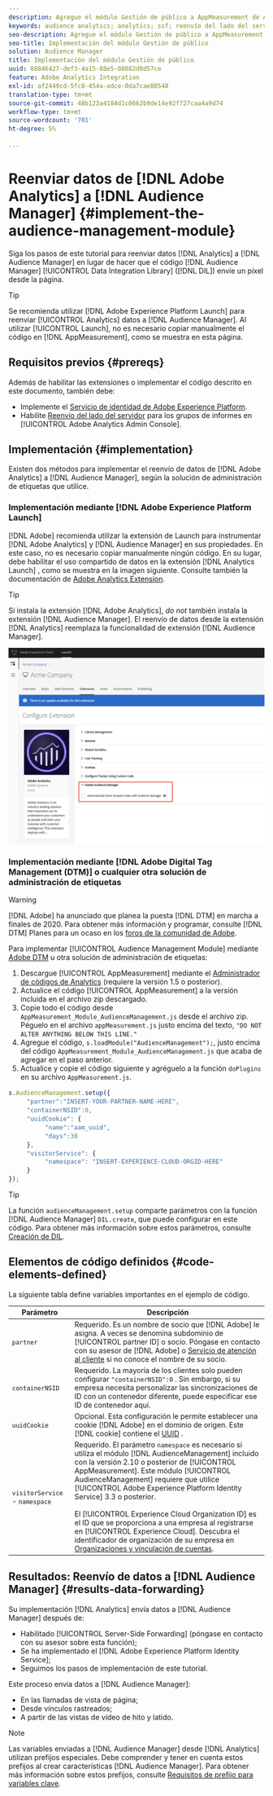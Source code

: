 ```yaml
---
description: Agregue el módulo Gestión de público a AppMeasurement de Adobe Analytics para reenviar datos de Analytics al Audience Manager en lugar de hacer que el código de Data Integration Library de Audience Manager (DIL) envíe un píxel desde la página.
keywords: audience analytics; analytics; ssf; reenvío del lado del servidor
seo-description: Agregue el módulo Gestión de público a AppMeasurement de Adobe Analytics para reenviar datos de Analytics al Audience Manager en lugar de hacer que el código de Data Integration Library de Audience Manager (DIL) envíe un píxel desde la página.
seo-title: Implementación del módulo Gestión de público
solution: Audience Manager
title: Implementación del módulo Gestión de público
uuid: 08846427-def3-4a15-88e5-08882d8d57ce
feature: Adobe Analytics Integration
exl-id: af2449cd-5fc8-454a-adce-0da7cae80548
translation-type: tm+mt
source-git-commit: 48b122a4184d1c0662b9de14e92f727caa4a9d74
workflow-type: tm+mt
source-wordcount: '701'
ht-degree: 5%

---
```


# Reenviar datos de [!DNL Adobe Analytics] a [!DNL Audience Manager] {#implement-the-audience-management-module}

Siga los pasos de este tutorial para reenviar datos [!DNL Analytics] a [!DNL Audience Manager] en lugar de hacer que el código [!DNL Audience Manager] [!UICONTROL Data Integration Library] ([!DNL DIL]) envíe un píxel desde la página.

>[!TIP]
>
>Se recomienda utilizar [!DNL Adobe Experience Platform Launch] para reenviar [!UICONTROL Analytics] datos a [!DNL Audience Manager]. Al utilizar [!UICONTROL Launch], no es necesario copiar manualmente el código en [!DNL AppMeasurement], como se muestra en esta página.

## Requisitos previos {#prereqs}

Además de habilitar las extensiones o implementar el código descrito en este documento, también debe:

* Implemente el [Servicio de identidad de Adobe Experience Platform](https://docs.adobe.com/content/help/es-ES/id-service/using/home.html).
* Habilite [Reenvío del lado del servidor](https://docs.adobe.com/help/en/analytics/admin/admin-tools/server-side-forwarding/ssf.html) para los grupos de informes en [!UICONTROL Adobe Analytics Admin Console].

## Implementación {#implementation}

Existen dos métodos para implementar el reenvío de datos de [!DNL Adobe Analytics] a [!DNL Audience Manager], según la solución de administración de etiquetas que utilice.

### Implementación mediante [!DNL Adobe Experience Platform Launch]

[!DNL Adobe] recomienda utilizar la extensión de  [](https://docs.adobe.com/content/help/en/launch/using/overview.html) Launch para instrumentar  [!DNL Adobe Analytics] y  [!DNL Audience Manager] en sus propiedades. En este caso, no es necesario copiar manualmente ningún código. En su lugar, debe habilitar el uso compartido de datos en la extensión [!DNL Analytics Launch] , como se muestra en la imagen siguiente. Consulte también la documentación de [Adobe Analytics Extension](https://docs.adobe.com/content/help/en/launch/using/extensions-ref/adobe-extension/analytics-extension/overview.html#adobe-audience-manager).

>[!TIP]
>
>Si instala la extensión [!DNL Adobe Analytics], *do not* también instala la extensión [!DNL Audience Manager]. El reenvío de datos desde la extensión [!DNL Analytics] reemplaza la funcionalidad de extensión [!DNL Audience Manager].

![Habilitación del uso compartido de datos desde la extensión de Adobe Analytics al Audience Manager](/help/using/integration/assets/analytics-to-aam.png)

### Implementación mediante [!DNL Adobe Digital Tag Management (DTM)] o cualquier otra solución de administración de etiquetas

>[!WARNING]
>
>[!DNL Adobe] ha anunciado que planea la puesta  [!DNL DTM] en marcha a finales de 2020. Para obtener más información y programar, consulte [!DNL DTM] Planes para un ocaso en los [foros de la comunidad de Adobe](https://forums.adobe.com/community/experience-cloud/platform/launch/blog/2018/10/05/dtm-plans-for-a-sunset).

Para implementar [!UICONTROL Audience Management Module] mediante [Adobe DTM](https://docs.adobe.com/content/help/en/dtm/using/dtm-home.html) u otra solución de administración de etiquetas:

1. Descargue [!UICONTROL AppMeasurement] mediante el [Administrador de códigos de Analytics](https://docs.adobe.com/content/help/es-ES/analytics/admin/admin-tools/code-manager-admin.html) (requiere la versión 1.5 o posterior).
1. Actualice el código [!UICONTROL AppMeasurement] a la versión incluida en el archivo zip descargado.
1. Copie todo el código desde `AppMeasurement_Module_AudienceManagement.js` desde el archivo zip. Péguelo en el archivo `appMeasurement.js` justo encima del texto, `"DO NOT ALTER ANYTHING BELOW THIS LINE."`
1. Agregue el código, `s.loadModule("AudienceManagement");`, justo encima del código `AppMeasurement_Module_AudienceManagement.js` que acaba de agregar en el paso anterior.
1. Actualice y copie el código siguiente y agréguelo a la función `doPlugins` en su archivo `AppMeasurement.js`.

```js
s.AudienceManagement.setup({ 
     "partner":"INSERT-YOUR-PARTNER-NAME-HERE", 
     "containerNSID":0, 
     "uuidCookie": { 
          "name":"aam_uuid", 
          "days":30
     },
     "visitorService": {
          "namespace": "INSERT-EXPERIENCE-CLOUD-ORGID-HERE" 
     } 
});
```

>[!TIP]
>
>La función `audienceManagement.setup` comparte parámetros con la función [!DNL Audience Manager] `DIL.create`, que puede configurar en este código. Para obtener más información sobre estos parámetros, consulte [Creación de DIL](../../dil/dil-class-overview/dil-create.md#dil-create).

## Elementos de código definidos {#code-elements-defined}

La siguiente tabla define variables importantes en el ejemplo de código.

| Parámetro | Descripción |
|--- |--- |
| `partner` | Requerido. Es un nombre de socio que [!DNL Adobe] le asigna. A veces se denomina subdominio de [!UICONTROL partner ID] o socio.  Póngase en contacto con su asesor de [!DNL Adobe] o [Servicio de atención al cliente](https://helpx.adobe.com/es/marketing-cloud/contact-support.html) si no conoce el nombre de su socio. |
| `containerNSID` | Requerido. La mayoría de los clientes solo pueden configurar `"containerNSID":0` . Sin embargo, si su empresa necesita personalizar las sincronizaciones de ID con un contenedor diferente, puede especificar ese ID de contenedor aquí. |
| `uuidCookie` | Opcional. Esta configuración le permite establecer una cookie [!DNL Adobe] en el dominio de origen. Este [!DNL cookie] contiene el [UUID](../../reference/ids-in-aam.md) . |
| `visitorService` -  `namespace` | Requerido. El parámetro `namespace` es necesario si utiliza el módulo [!DNL AudienceManagement] incluido con la versión 2.10 o posterior de [!UICONTROL AppMeasurement]. Este módulo [!UICONTROL AudienceManagement] requiere que utilice [!UICONTROL Adobe Experience Platform Identity Service] 3.3 o posterior. <br><br>El  [!UICONTROL Experience Cloud Organization ID] es el ID que se proporciona a una empresa al registrarse en  [!UICONTROL Experience Cloud]. Descubra el identificador de organización de su empresa en [Organizaciones y vinculación de cuentas](https://docs.adobe.com/content/help/en/core-services/interface/manage-users-and-products/organizations.html). |

## Resultados: Reenvío de datos a [!DNL Audience Manager] {#results-data-forwarding}

Su implementación [!DNL Analytics] envía datos a [!DNL Audience Manager] después de:

* Habilitado [!UICONTROL Server-Side Forwarding] (póngase en contacto con su asesor sobre esta función);
* Se ha implementado el [!DNL Adobe Experience Platform Identity Service];
* Seguimos los pasos de implementación de este tutorial.

Este proceso envía datos a [!DNL Audience Manager]:

* En las llamadas de vista de página;
* Desde vínculos rastreados;
* A partir de las vistas de vídeo de hito y latido.

>[!NOTE]
>
>Las variables enviadas a [!DNL Audience Manager] desde [!DNL Analytics] utilizan prefijos especiales. Debe comprender y tener en cuenta estos prefijos al crear características [!DNL Audience Manager]. Para obtener más información sobre estos prefijos, consulte [Requisitos de prefijo para variables clave](../../features/traits/trait-variable-prefixes.md).
